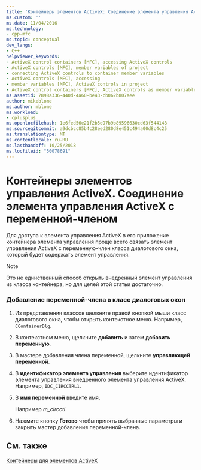 ```yaml
---
title: 'Контейнеры элементов ActiveX: Соединение элемента управления ActiveX с переменной-членом | Документация Майкрософт'
ms.custom: ''
ms.date: 11/04/2016
ms.technology:
- cpp-mfc
ms.topic: conceptual
dev_langs:
- C++
helpviewer_keywords:
- ActiveX control containers [MFC], accessing ActiveX controls
- ActiveX controls [MFC], member variables of project
- connecting ActiveX controls to container member variables
- ActiveX controls [MFC], accessing
- member variables [MFC], ActiveX controls in project
- ActiveX control containers [MFC], ActiveX controls as member variables
ms.assetid: 7898a336-440d-4a60-be43-cb062b807aee
author: mikeblome
ms.author: mblome
ms.workload:
- cplusplus
ms.openlocfilehash: 1e6fed56e21f2b5d97b9b89596630cd63f544148
ms.sourcegitcommit: a9dcbcc85b4c28eed280d8e451c494a00d8c4c25
ms.translationtype: MT
ms.contentlocale: ru-RU
ms.lasthandoff: 10/25/2018
ms.locfileid: "50078691"
---
```

# <a name="activex-control-containers-connecting-an-activex-control-to-a-member-variable"></a>Контейнеры элементов управления ActiveX. Соединение элемента управления ActiveX с переменной-членом

Для доступа к элемента управления ActiveX в его приложение контейнера элемента управления проще всего связать элемент управления ActiveX с переменную-член класса диалогового окна, который будет содержать элемент управления.

> [!NOTE]
>  Это не единственный способ открыть внедренный элемент управления из класса контейнера, но для целей этой статьи достаточно.

### <a name="adding-a-member-variable-to-the-dialog-class"></a>Добавление переменной-члена в класс диалоговых окон

1. Из представления классов щелкните правой кнопкой мыши класс диалогового окна, чтобы открыть контекстное меню. Например, `CContainerDlg`.

1. В контекстном меню, щелкните **добавить** и затем **добавить переменную**.

1. В мастере добавления члена переменной, щелкните **управляющей переменной**.

1. В **идентификатор элемента управления** выберите идентификатор элемента управления внедренного элемента управления ActiveX. Например, `IDC_CIRCCTRL1`.

1. В **имя переменной** введите имя.

   Например *m_circctl*.

1. Нажмите кнопку **Готово** чтобы принять выбранные параметры и закрыть мастер добавления переменной-члена.

## <a name="see-also"></a>См. также

[Контейнеры для элементов ActiveX](../mfc/activex-control-containers.md)

